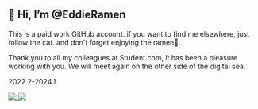 👋 Hi, I’m @EddieRamen
---
This is a paid work GitHub account. if you want to find me elsewhere, just follow the cat. and don't forget enjoying the ramen🍜.

Thank you to all my colleagues at Student.com, it has been a pleasure working with you. We will meet again on the other side of the digital sea.


2022.2-2024.1.


<a href="#">
  <img align="top" src="https://github-readme-stats.vercel.app/api?username=EddieRamen&count_private=true&show_icons=true" />
</a>
<a href="#">
  <img align="top" src="https://github-readme-stats.vercel.app/api/top-langs/?username=EddieRamen" />
</a>
